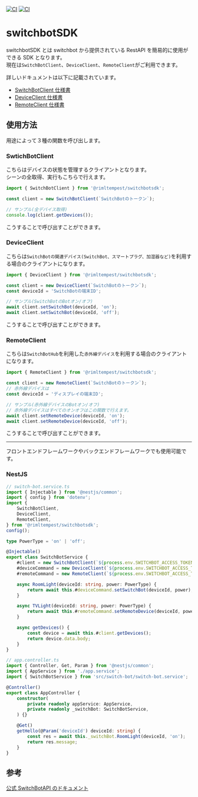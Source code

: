 [![CI](https://github.com/RimlTempest/switchbotSDK/actions/workflows/test.yaml/badge.svg)](https://github.com/RimlTempest/switchbotSDK/actions/workflows/test.yaml)
[![CI](https://github.com/RimlTempest/switchbotSDK/actions/workflows/reviewdog.yaml/badge.svg)](https://github.com/RimlTempest/switchbotSDK/actions/workflows/reviewdog.yaml)

# switchbotSDK

switchbotSDK とは switchbot から提供されている RestAPI を簡易的に使用ができる SDK となります。  
現在は`SwitchBotClient`、`DeviceClient`、`RemoteClient`がご利用できます。

詳しいドキュメントは以下に記載されています。

-   [SwitchBotClient 仕様書](./docs/clientDoc.md)
-   [DeviceClient 仕様書](./docs/deviceDoc.md)
-   [RemoteClient 仕様書](./docs/remoteDoc.md)

## 使用方法

用途によって３種の関数を呼び出します。

### SwtichBotClient

こちらはデバイスの状態を管理するクライアントとなります。  
シーンの全取得、実行もこちらで行えます。

```ts
import { SwitchBotClient } from '@rimltempest/switchbotsdk';

const client = new SwitchBotClient(`SwitchBotのトークン`);

// サンプル(全デバイス取得)
console.log(client.getDevices());
```

こうすることで呼び出すことができます。

### DeviceClient

こちらは`SwitchBotの関連デバイス(SwitchBot、スマートプラグ、加湿器など)`を利用する場合のクライアントになります。

```ts
import { DeviceClient } from '@rimltempest/switchbotsdk';

const client = new DeviceClient(`SwitchBotのトークン`);
const deviceId = 'SwitchBotの端末ID';

// サンプル(SwitchBotのBotオン/オフ)
await client.setSwitchBot(deviceId, 'on');
await client.setSwitchBot(deviceId, 'off');
```

こうすることで呼び出すことができます。

### RemoteClient

こちらは`SwitchBotHub`を利用した`赤外線デバイス`を利用する場合のクライアントになります。

```ts
import { RemoteClient } from '@rimltempest/switchbotsdk';

const client = new RemoteClient(`SwitchBotのトークン`);
// 赤外線デバイスは
const deviceId = 'ディスプレイの端末ID';

// サンプル(赤外線デバイスのBotオン/オフ)
// 赤外線デバイスはすべてのオンオフはこの関数で行えます。
await client.setRemoteDevice(deviceId, 'on');
await client.setRemoteDevice(deviceId, 'off');
```

こうすることで呼び出すことができます。

---

フロントエンドフレームワークやバックエンドフレームワークでも使用可能です。

### NestJS

```ts
// switch-bot.service.ts
import { Injectable } from '@nestjs/common';
import { config } from 'dotenv';
import {
    SwitchBotClient,
    DeviceClient,
    RemoteClient,
} from '@rimltempest/switchbotsdk';
config();

type PowerType = 'on' | 'off';

@Injectable()
export class SwitchBotService {
    #client = new SwitchBotClient(`${process.env.SWITCHBOT_ACCESS_TOKEN}`);
    #deviceCommand = new DeviceClient(`${process.env.SWITCHBOT_ACCESS_TOKEN}`);
    #remoteCommand = new RemoteClient(`${process.env.SWITCHBOT_ACCESS_TOKEN}`);

    async RoomLight(deviceId: string, power: PowerType) {
        return await this.#deviceCommand.setSwitchBot(deviceId, power);
    }

    async TVLight(deviceId: string, power: PowerType) {
        return await this.#remoteCommand.setRemoteDevice(deviceId, power);
    }

    async getDevices() {
        const device = await this.#client.getDevices();
        return device.data.body;
    }
}

// app.controller.ts
import { Controller, Get, Param } from '@nestjs/common';
import { AppService } from './app.service';
import { SwitchBotService } from 'src/switch-bot/switch-bot.service';

@Controller()
export class AppController {
    constructor(
        private readonly appService: AppService,
        private readonly _switchBot: SwitchBotService,
    ) {}

    @Get()
    getHello(@Param('deviceId') deviceId: string) {
        const res = await this._switchBot.RoomLight(deviceId, 'on');
        return res.message;
    }
}
```

## 参考

[公式 SwitchBotAPI のドキュメント](https://github.com/OpenWonderLabs/SwitchBotAPI)
